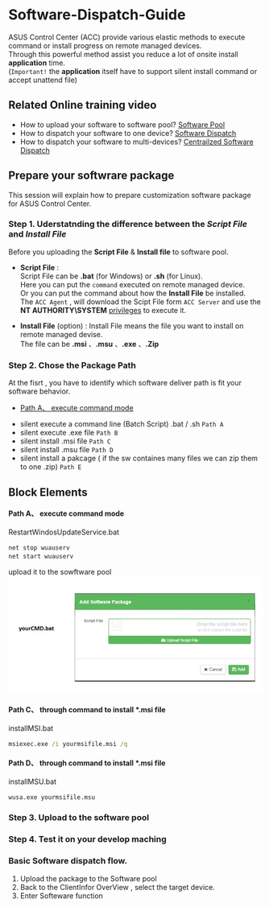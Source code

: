 # Software-Dispatch-Guide
ASUS Control Center (ACC) provide various elastic methods to execute command or install progress on remote managed devices.  
Through this powerful method assist you reduce a lot of onsite install **application** time.  
(`Important!` the **application** itself have to support silent install command or accept unattend file)

## Related Online training video
 - How to upload your software to software pool?   [Software Pool](https://www.youtube.com/watch?v=gIYsaWSM8jk&t=0s&list=PLI1j8qlptDvIqajLOS9OveggyTcWLDJ3i&index=28 "Software Pool")
 - How to dispatch your software to one device?    [Software Dispatch](https://youtu.be/qba_tdvPF8E?list=PLI1j8qlptDvIqajLOS9OveggyTcWLDJ3i&t=219 "Software Dispatch")
 - How to dispatch your software to multi-devices? [Centrailzed Software Dispatch](https://www.youtube.com/watch?v=uBptddU84T4&list=PLI1j8qlptDvIqajLOS9OveggyTcWLDJ3i&index=28 "Centrailzed Software Dispatch")

## Prepare your softwrare package
This session will explain how to prepare customization software package for ASUS Control Center.  

### Step 1. Uderstatnding the difference between the _Script File_ and _Install File_

Before you uploading the **Script File** & **Install file** to software pool.  
- **Script File** :  
  Script File can be **.bat** (for Windows) or **.sh** (for Linux).  
  Here you can put the `command` executed on remote managed device.  
  Or you can put the command about how the **Install File** be installed.  
  The `ACC Agent` , will download the Scipt File form `ACC Server` and use the **NT AUTHORITY\SYSTEM** 
  [privileges](https://docs.microsoft.com/en-us/windows/desktop/services/localsystem-account "privileges" ) 
  to execute it.    
    
- **Install File** (option) :
  Install File means the file you want to install on remote managed devise.  
  The file can be **.msi** 、**.msu** 、**.exe** 、**.Zip**  
  
### Step 2. Chose the Package Path
At the fisrt , you have to identify which software deliver path is fit your software behavior.  

* [Path A、 execute command mode](#Path-A)
- silent execute a command line (Batch Script) .bat / .sh `Path A`  
- silent execute .exe file `Path B`
- silent install .msi file `Path C`
- silent install .msu file `Path D`
- silent install a pakcage ( if the sw containes many files we can zip them to one .zip) `Path E`

## Block Elements
#### Path A、 execute command mode

RestartWindosUpdateService.bat
```cmd
net stop wuauserv
net start wuauserv
```
upload it to the sowftware pool
 ![Alt text](resources/test.jpg?raw=true "Path A")

#### Path C、 through command to install *.msi file
installMSI.bat
```cmd
msiexec.exe /i yourmsifile.msi /q
```

#### Path D、 through command to install *.msi file
installMSU.bat
```cmd
wusa.exe yourmsifile.msu
```

### Step 3. Upload to the software pool

### Step 4. Test it on your develop maching

### Basic Software dispatch flow.
1. Upload the package to the Software pool
2. Back to the ClientInfor OverView , select the target device.
3. Enter Softeware function 

